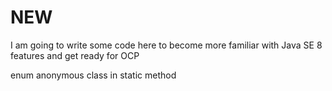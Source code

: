 # NEW

I am going to write some code here to become more familiar with Java SE 8 features and get ready for OCP

enum
anonymous class in static method
